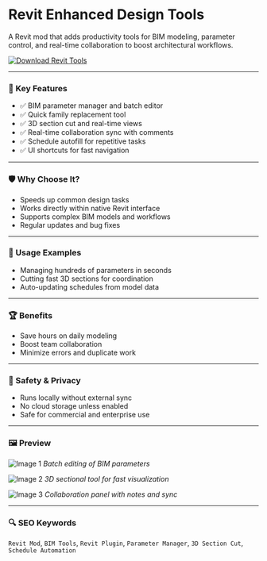 # Revit Enhanced Design Tools 

A Revit mod that adds productivity tools for BIM modeling, parameter control, and real-time collaboration to boost architectural workflows.

[![Download Revit Tools](https://img.shields.io/badge/Download-RevitTools-blueviolet)](#)

---

### 🎯 Key Features

- ✅ BIM parameter manager and batch editor
- ✅ Quick family replacement tool
- ✅ 3D section cut and real-time views
- ✅ Real-time collaboration sync with comments
- ✅ Schedule autofill for repetitive tasks
- ✅ UI shortcuts for fast navigation

---

### 🛡 Why Choose It?

- Speeds up common design tasks
- Works directly within native Revit interface
- Supports complex BIM models and workflows
- Regular updates and bug fixes

---

### 🧪 Usage Examples

- Managing hundreds of parameters in seconds
- Cutting fast 3D sections for coordination
- Auto-updating schedules from model data

---

### 🏆 Benefits

- Save hours on daily modeling
- Boost team collaboration
- Minimize errors and duplicate work

---

### 🔐 Safety & Privacy

- Runs locally without external sync
- No cloud storage unless enabled
- Safe for commercial and enterprise use

---

### 🖼 Preview

![Image 1](https://betterpros.com/careers/wp-content/uploads/2023/10/Revit-MEP-Blog.webp)
*Batch editing of BIM parameters*

![Image 2](https://aecmag.com/wp-content/uploads/2021/04/Revit3.jpg)
*3D sectional tool for fast visualization*

![Image 3](https://betterpros.com/careers/wp-content/uploads/2023/10/revit-allows-you-1024x683.webp)
*Collaboration panel with notes and sync*

---

### 🔍 SEO Keywords

`Revit Mod`, `BIM Tools`, `Revit Plugin`, `Parameter Manager`, `3D Section Cut`, `Schedule Automation`
